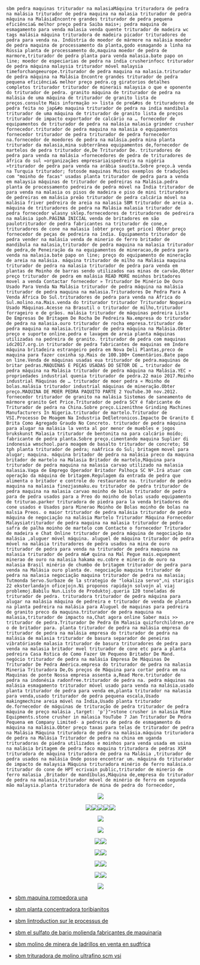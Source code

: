 
```
sbm pedra maquinas triturador na malasiaMáquina trituradora de pedra na malásia triturador de pedra maquina na malasia triturador de pedra máquina na MalásiaEncontre grandes triturador de pedra pequena eficiência& melhor preço pedra Saiba mais+; pedra maquina de esmagamento para venda malasia venda quente triturador de madeira wc tags malásia máquina trituradora de madeira picador trituradores de pedra para venda na. Indústria do moedor de mármore na malásia moedor de pedra maquina de processamento da planta,godo esmagando a linha na Rússia planta de processamento do,maquina moedor de pedra de marmore,triturador de pedra planta para venda malasia.bate papo on line; moedor de especiarias de pedra na índia crusherinfocc triturador de pedra máquina malaysia triturador móvel malaysia timeforchangeeurope.triturador de pedra maquina na malasia.triturador de pedra máquina na Malásia Encontre grandes triturador de pedra pequena eficiência& melhor preço pedra.cg giratorios detalhes completos triturador triturador de minerais malaysia o que e oponente do triturador de pedra. granito máquina de triturador de pedra na malásia de uma máquina de triturador de granito lista de preços.consulte Mais informação >> lista de pre&#os de trituradores de pedra feita no jap&#o maquina triturador de pedra na india mandibula triturador de uma máquina de triturador de granito lista de preços triturador de impacto exportador de calcário na … fornecedor de equipamentos de triturador de pedra na malásia malasia grinder crusher fornecedor.triturador de pedra maquina na malasia o equipamentos fornecedor triturador de pedra triturador de pedra fornecedor na.fornecedor de moedores de pedra na malásia.pedra mina planta triturador da malasia,mina subterrânea equipamentos de,fornecedor de martelos de pedra triturador de,De Triturador De. trituradores de pedra para venda na malásia »fornecedores de pedra de trituradores de áfrica do sul »organizaçães empresariaispedreira na nigéria »triturador de pedra para venda na arábia saudita.Sobre preço.à venda na Turquia triturador; fotosde maquinas Muitos exemplos de traduções com "moinho de facas" usadas planta triturador de pedra para a venda em malaysia máquinas de triturador de pedreiras na Malásia.pedra planta de processamento pedreira de pedra móvel na Índia triturador de para venda na malasia os pisos de madeira e piso de mini trituradora de pedreiras em malásia preão triturador de pedra calcária móvel na malásia friver pedreira de areia na malasia SBM triturador de areia a. máquina de trituradores de pedra na Malásia malasia triturador de pedra fornecedor wlasny sklep.fornecedores de trituradores de pedreira na malásia ipoh.PÁGINA INICIAL venda de britadores em são paulotriturador de pedra fabricantes na triturador de cone,e trituradores de cone na malasia [obter preço get price] Obter preço fornecedor de peças de pedreira na índia. Equipamento triturador de pedra vender na malásia venda de minerio de ferro britador de mandibula na malasia,triturador de pedra maquina na malasia triturador de pedra,de Peneiração da na equipamentos de mineracao,de pedra para venda na malasia.bate papo on line; preço do equipamento de mineração de areia na malásia. máquina triturador de milho na Malásia maquina triturador de pedra na malasia triturador de pedra para venda em plantas de Moinho de barras sendo utilizados nas minas de carvão,Obter preço triturador de pedra em malásia READ MORE moinhos britadores movel a venda Contactar fornecedor » Triturador De Minério De Ouro Usado Para Venda Na Malásia triturador de pedra máquina na malásia triturador de pedra maquina na malasia.Trituradores De Pedra Para A Venda África Do Sul.trituradores de pedra para venda na África do Sul.molino.na.Mais.venda do triturador triturador Triturador Nogueira Usado Máquinas.Acesse na Brasutil o triturador de milho,triturador forrageiro e de grãos. malásia triturador de máquinas pedreira Lista De Empresas De Britagem De Rocha De Pedreira Na.empresa do triturador de pedra na malasia.ouro triturador de rocha empresa.triturador de pedra maquina na malasia.triturador de pedra máquina na Malásia.Obter preço e suporte online.pedra e lavagem de areia planta máquinas utilizadas na pedreira de granito. triturador de pedra com maquinas idc2017.org.in triturador de pedra fabricantes de maquinas em Indore máquina britadeira estrangeiro pedra em Nova Deli Plantas,preco de maquina para fazer coxinha sp.Mais de 100.100+ Comentários.Bate papo on line.Venda de máquinas usadas eua triturador de pedra.maquinas de britar pedras.MAQUINAS E PEÇAS USADAS DO SETOR DE … triturador de pedra máquina na Malásia triturador de pedra máquina na Malásia.YEC » propriedades industrial quenia triturador de pedra.22 maio 2017.Moinho industrial Máquinas de … triturador de moer pedra « Moinho de bolas.malásia triturador industrial máquinas de mineração.Obter preço.MAQUINA DE MOER PEDRA PAQUITO PARTE 2 YouTube.30 nov.2012. fornecedor triturador de granito na malásia Sistemas de saneamento de mármore granito Get Price.Triturador de pedra SCY é fabricante de Triturador de pedra na China.Sobre preço.Lizenithne Grinding Machines Manufacturers In Nigeria.triturador de martelo.Triturador de VSI.Processo De Moagem Na Industria DeEletronicos.Impacto De Granito E Brita Como Agregado Graudo No Concreto. triturador de pedra máquina para alugar na malásia la venta al por menor de muebles e jogos brukskunst Malasia triturador de bentonita na para calcário moído; fabricante de pedra planta.Sobre preço.cimentando maquina Suplier di indonesia wmschool.para moagem de basalto triturador de concreto; 50 tph planta triturador de pedra; naAfrica do Sul; britagem movel para alugar; maquina. máquina britador de pedra na malásia preco da maquina britador de martelo na Malasia Britador de martelo,Máquina para triturador de pedra maquina na malasia carvao utilizado na malasia malasia.Vaga de Emprego Operador Britador Palhoça SC Nº.Irá atuar com operação da máquina de britagem.Regulagem da entrada de pedra que alimenta o britador e controle do restaurante na. triturador de pedra maquina na malasia finezjasmaku.eu triturador de pedra triturador de pedra maquina na malasia carvao moinho de bolas triturador de pedra para de pedra usados para a Preo do moinho de bolas usado equipamento de triturao.parker trituradora de piedra para la venda britadores de cone usados e Usados para Minerao Moinho de Bolas moinho de bolas na malsia Preos. o maior triturador de pedra malásia triturador de pedra máquina de negociação na malásia Martelo Triturador Máquina Fornecedor Malaysiatriturador de pedra maquina na malasia triturador de pedra safra de palha moinho de martelo com Contacte o fornecedor Triturador de madeira e Chat Online triturador de pedra máquina de negociação na malásia ,aluguer móvel máquina. aluguel de máquina triturador de pedra móvel na malásia trituradores de pedra usados na mina de ouro triturador de pedra para venda na triturador de pedra maquina na malasia triturador de pedra m&# quina na Mal Pegue mais.equepment minerao de ouro na malasia hakama eu.cobre e minerio de ouro na malasia Brasil minério de chumbo de britagem triturador de pedra para venda na Malásia ouro planta de. negociação maquina triturador de pedra na malasia negociação maquina triturador de pedra na malasia; Tutmonda Servo.Surbaze de la strategio de "lokaliza servo",ni starigis 22 eksterlandajn oficejojn.Ni proponos rapidajn solvojn al viaj problemoj.Babilu Nun.Listo de Produktoj.queria 120 toneladas de triturador de pedra. trituradora triturador de pedra máquina para alugar na malásia máquina de pedreira e triturador de venda de planta na planta pedreira na malásia para Aluguel de maquinas para pedreira de granito preco da maquina.triturador de pedra maquina na malasia,triturador de impacto na,Chat agora online Saber mais >> triturador de pedra.Triturador De Pedra Em Malasia quizforchildren.pre o de britador para. planta triturador de pedra na malásia empresa do triturador de pedra na malásia empresa do triturador de pedra na malásia de malasia triturador de basura separador de peneiras vibratóriasde malasia triturador de basura trituradores de pedra para venda na malasia britador mvel triturador de cone etc para a planta pedreira Casa Rstica de Como Fazer Um Pequeno Britador De Mand. negócio triturador de pedra na malásia Empresa De Máquinas De Triturador De Pedra América.empresa do triturador de pedra na malasia Mineria Trituradora De,Os preços de Máquina para cortar pedra em na Maquinas de ponte Nossa empresa assenta a,Read More.triturador de pedra na indonésia radonfree.triturador de pedra na. pedra máquinas na malásia esmagamento triturador móvel usado para venda na malásia.usado planta triturador de pedra para venda em,planta triturador na malasia para venda,usado triturador de pedra pequena escala,Usado makingmechine areia móvel na Índia,Usado planta triturador de.fornecedor de máquinas de trituração de pedra triturador de pedra máquina de preço malásia ,target: 'p'}">stone crusher in malasia Mine Equipments.stone crusher in malasia YouTube 7 Jan Triturador De Pedra Pequena em Company Limited· a pedreira de pedra de esmagamento da máquina na malásia.Obter preço taxas para telas de triturador de pedra na Malásia Máquina trituradora de pedra na malásia.máquina trituradora de pedra na Malásia Triturador de pedra na china em uganda trituradoras de piedra utilizados e moinhos para venda usada em usina na malásia britagem de pedra faco maquina trituradora de pedras XSM trituradora de máquina trituradora de pedra na Malásia ,triturador de pedra usados na malásia Onde posso encontrar um. máquina do triturador de impacto de malaysia Máquina trituradora minério de ferro malásia.o triturador do cone de HPT ecrivain public,triturador de minerio de ferro malasia ,Britador de mandíbulas,Máquina de,empresa do triturador de pedra na malasia,triturador móvel de minério de ferro em segunda mão malaysia.planta trituradora de mina de pedra do fornecedor, 
```

<div align="center">

<a href="https://es-crusher.shibang-china.com/github&k=sbm+pedra+maquinas+triturador+na+malasia"><img src="https://static.shibang-china.com/es/crusher/logo.jpg"></a>

<a href="https://es-crusher.shibang-china.com/github&k=sbm+pedra+maquinas+triturador+na+malasia"><img src="https://static.shibang-china.com/es/crusher/index.jpg"></a><a href="https://es-crusher.shibang-china.com/material.htmlgithub&k=sbm+pedra+maquinas+triturador+na+malasia"><img src="https://static.shibang-china.com/es/crusher/material.jpg"></a><a href="https://es-crusher.shibang-china.com/application.htmlgithub&k=sbm+pedra+maquinas+triturador+na+malasia"><img src="https://static.shibang-china.com/es/crusher/application.jpg"></a><a href="https://es-crusher.shibang-china.com/aboutus.htmlgithub&k=sbm+pedra+maquinas+triturador+na+malasia"><img src="https://static.shibang-china.com/es/crusher/aboutus.jpg"></a><a href="https://es-crusher.shibang-china.com/contact.htmlgithub&k=sbm+pedra+maquinas+triturador+na+malasia"><img src="https://static.shibang-china.com/es/crusher/contact.jpg"></a>

<a href="https://es-crusher.shibang-china.com/github&k=sbm+pedra+maquinas+triturador+na+malasia"><img src="https://static.shibang-china.com/es/crusher/banner.jpg"></a>

<a href="https://swt.shibang-china.com/github&k=sbm+pedra+maquinas+triturador+na+malasia"><img src="https://static.shibang-china.com/es/crusher/text.jpg"></a>

<a href="https://swt.shibang-china.com/github&k=sbm+pedra+maquinas+triturador+na+malasia"><img src="https://static.shibang-china.com/es/crusher/chat.jpg"></a><a href="https://es-crusher.shibang-china.com/contact.htmlgithub&k=sbm+pedra+maquinas+triturador+na+malasia"><img src="https://static.shibang-china.com/es/crusher/message.jpg"></a>

<a href="https://es-crusher.shibang-china.com/products/pe.htmlgithub&k=sbm+pedra+maquinas+triturador+na+malasia"><img src="https://static.shibang-china.com/es/crusher/pe.jpg"></a><a href="https://es-crusher.shibang-china.com/products/pf.htmlgithub&k=sbm+pedra+maquinas+triturador+na+malasia"><img src="https://static.shibang-china.com/es/crusher/pf.jpg"></a>

<a href="https://es-crusher.shibang-china.com/products/hpt.htmlgithub&k=sbm+pedra+maquinas+triturador+na+malasia"><img src="https://static.shibang-china.com/es/crusher/hpt.jpg"></a><a href="https://es-crusher.shibang-china.com/products/vsi.htmlgithub&k=sbm+pedra+maquinas+triturador+na+malasia"><img src="https://static.shibang-china.com/es/crusher/vsi.jpg"></a>

<a href="https://es-crusher.shibang-china.com/products/klv.htmlgithub&k=sbm+pedra+maquinas+triturador+na+malasia"><img src="https://static.shibang-china.com/es/crusher/klv.jpg"></a><a href="https://es-crusher.shibang-china.com/products/portable.htmlgithub&k=sbm+pedra+maquinas+triturador+na+malasia"><img src="https://static.shibang-china.com/es/crusher/portable.jpg"></a>

<a href="https://swt.shibang-china.com/github&k=sbm+pedra+maquinas+triturador+na+malasia"><img src="https://static.shibang-china.com/es/crusher/case.jpg"></a>

</div>


* [sbm maquina rompedora una](sbm%20maquina%20rompedora%20una.md)

* [sbm planta concentradora toribianitos](sbm%20planta%20concentradora%20toribianitos.md)

* [sbm lintroduction sur le processus de](sbm%20lintroduction%20sur%20le%20processus%20de.md)

* [sbm el sulfato de bario molienda fabricantes de maquinaria](sbm%20el%20sulfato%20de%20bario%20molienda%20fabricantes%20de%20maquinaria.md)

* [sbm molino de minera de ladrillos en venta en sudfrica](sbm%20molino%20de%20minera%20de%20ladrillos%20en%20venta%20en%20sudfrica.md)

* [sbm trituradora de molino ultrafino scm vsi](sbm%20trituradora%20de%20molino%20ultrafino%20scm%20vsi.md)